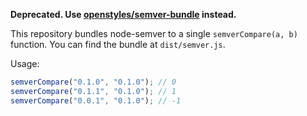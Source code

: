 **Deprecated. Use [openstyles/semver-bundle](https://github.com/openstyles/semver-bundle) instead.**

This repository bundles node-semver to a single `semverCompare(a, b)` function. You can find the bundle at `dist/semver.js`.

Usage:
```js
semverCompare("0.1.0", "0.1.0"); // 0
semverCompare("0.1.1", "0.1.0"); // 1
semverCompare("0.0.1", "0.1.0"); // -1
```
